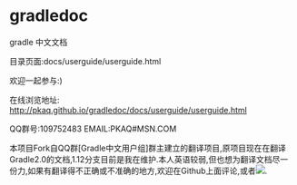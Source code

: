 gradledoc
=========

gradle 中文文档

目录页面:docs/userguide/userguide.html

欢迎一起参与:)



在线浏览地址:
http://pkaq.github.io/gradledoc/docs/userguide/userguide.html

QQ群号:109752483
EMAIL:PKAQ#MSN.COM

本项目Fork自QQ群[Gradle中文用户组]群主建立的翻译项目,原项目现在在翻译Gradle2.0的文档,1.12分支目前是我在维护.本人英语较弱,但也想为翻译文档尽一份力,如果有翻译得不正确或不准确的地方,欢迎在Github上面评论,或者<a target="_blank" href="http://mail.qq.com/cgi-bin/qm_share?t=qm_mailme&email=XTAuOSVzPDM5LzI0OR0sLHM_MjA" style="text-decoration:none;"><img src="http://rescdn.qqmail.com/zh_CN/htmledition/images/function/qm_open/ico_mailme_01.png"/></a>.
